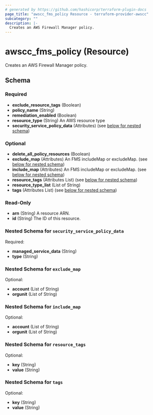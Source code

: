 ```yaml
---
# generated by https://github.com/hashicorp/terraform-plugin-docs
page_title: "awscc_fms_policy Resource - terraform-provider-awscc"
subcategory: ""
description: |-
  Creates an AWS Firewall Manager policy.
---
```


# awscc_fms_policy (Resource)

Creates an AWS Firewall Manager policy.



<!-- schema generated by tfplugindocs -->
## Schema

### Required

- **exclude_resource_tags** (Boolean)
- **policy_name** (String)
- **remediation_enabled** (Boolean)
- **resource_type** (String) An AWS resource type
- **security_service_policy_data** (Attributes) (see [below for nested schema](#nestedatt--security_service_policy_data))

### Optional

- **delete_all_policy_resources** (Boolean)
- **exclude_map** (Attributes) An FMS includeMap or excludeMap. (see [below for nested schema](#nestedatt--exclude_map))
- **include_map** (Attributes) An FMS includeMap or excludeMap. (see [below for nested schema](#nestedatt--include_map))
- **resource_tags** (Attributes List) (see [below for nested schema](#nestedatt--resource_tags))
- **resource_type_list** (List of String)
- **tags** (Attributes List) (see [below for nested schema](#nestedatt--tags))

### Read-Only

- **arn** (String) A resource ARN.
- **id** (String) The ID of this resource.

<a id="nestedatt--security_service_policy_data"></a>
### Nested Schema for `security_service_policy_data`

Required:

- **managed_service_data** (String)
- **type** (String)


<a id="nestedatt--exclude_map"></a>
### Nested Schema for `exclude_map`

Optional:

- **account** (List of String)
- **orgunit** (List of String)


<a id="nestedatt--include_map"></a>
### Nested Schema for `include_map`

Optional:

- **account** (List of String)
- **orgunit** (List of String)


<a id="nestedatt--resource_tags"></a>
### Nested Schema for `resource_tags`

Optional:

- **key** (String)
- **value** (String)


<a id="nestedatt--tags"></a>
### Nested Schema for `tags`

Optional:

- **key** (String)
- **value** (String)


